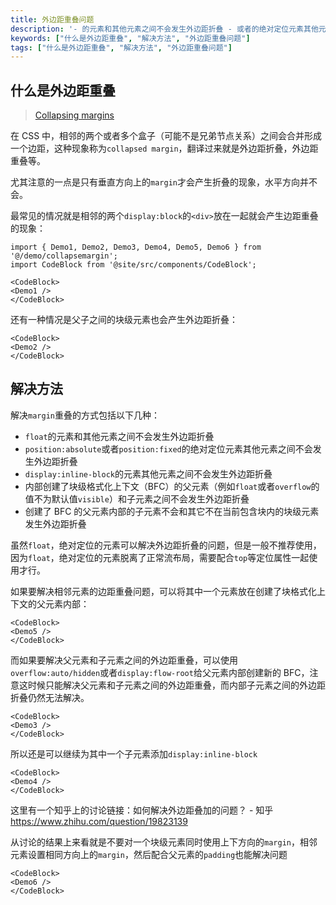 ```yaml
---
title: 外边距重叠问题
description: '- 的元素和其他元素之间不会发生外边距折叠 - 或者的绝对定位元素其他元素之间不会发生外边距折叠 - 的元素其他元素之间不会发生外边距折叠 - 内部创建了块级格式化上下文（BFC）的父元素（例如或者的值不为默认值）和子元素之间不会发生外边距折叠 - 创建了 BFC 的父元素内部的子元素不会和其它不在当前包含块内的块级元'
keywords: ["什么是外边距重叠", "解决方法", "外边距重叠问题"]
tags: ["什么是外边距重叠", "解决方法", "外边距重叠问题"]
---
```


## 什么是外边距重叠

> [Collapsing margins](https://www.w3.org/TR/CSS22/box.html#collapsing-margins)

在 CSS 中，相邻的两个或者多个盒子（可能不是兄弟节点关系）之间会合并形成一个边距，这种现象称为`collapsed margin`，翻译过来就是外边距折叠，外边距重叠等。

尤其注意的一点是只有垂直方向上的`margin`才会产生折叠的现象，水平方向并不会。

最常见的情况就是相邻的两个`display:block`的`<div>`放在一起就会产生边距重叠的现象：

```mdx-code-block
import { Demo1, Demo2, Demo3, Demo4, Demo5, Demo6 } from '@/demo/collapsemargin';
import CodeBlock from '@site/src/components/CodeBlock';
```

```mdx-code-block
<CodeBlock>
<Demo1 />
</CodeBlock>
```

还有一种情况是父子之间的块级元素也会产生外边距折叠：

```mdx-code-block
<CodeBlock>
<Demo2 />
</CodeBlock>
```

## 解决方法

解决`margin`重叠的方式包括以下几种：

- `float`的元素和其他元素之间不会发生外边距折叠
- `position:absolute`或者`position:fixed`的绝对定位元素其他元素之间不会发生外边距折叠
- `display:inline-block`的元素其他元素之间不会发生外边距折叠
- 内部创建了块级格式化上下文（BFC）的父元素（例如`float`或者`overflow`的值不为默认值`visible`）和子元素之间不会发生外边距折叠
- 创建了 BFC 的父元素内部的子元素不会和其它不在当前包含块内的块级元素发生外边距折叠

虽然`float`，绝对定位的元素可以解决外边距折叠的问题，但是一般不推荐使用，因为`float`，绝对定位的元素脱离了正常流布局，需要配合`top`等定位属性一起使用才行。

如果要解决相邻元素的边距重叠问题，可以将其中一个元素放在创建了块格式化上下文的父元素内部：

```mdx-code-block
<CodeBlock>
<Demo5 />
</CodeBlock>
```

而如果要解决父元素和子元素之间的外边距重叠，可以使用`overflow:auto/hidden`或者`display:flow-root`给父元素内部创建新的 BFC，注意这时候只能解决父元素和子元素之间的外边距重叠，而内部子元素之间的外边距折叠仍然无法解决。

```mdx-code-block
<CodeBlock>
<Demo3 />
</CodeBlock>
```

所以还是可以继续为其中一个子元素添加`display:inline-block`

```mdx-code-block
<CodeBlock>
<Demo4 />
</CodeBlock>
```

这里有一个知乎上的讨论链接：如何解决外边距叠加的问题？ - 知乎 https://www.zhihu.com/question/19823139

从讨论的结果上来看就是不要对一个块级元素同时使用上下方向的`margin`，相邻元素设置相同方向上的`margin`，然后配合父元素的`padding`也能解决问题

```mdx-code-block
<CodeBlock>
<Demo6 />
</CodeBlock>
```

